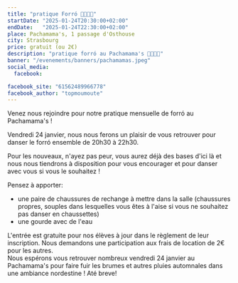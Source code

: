 ```yaml
---
title: "pratique Forró 💃🇧🇷🕺"
startDate: "2025-01-24T20:30:00+02:00"
endDate:   "2025-01-24T22:30:00+02:00"
place: Pachamama's, 1 passage d'Osthouse
city: Strasbourg
price: gratuit (ou 2€)
description: "pratique forró au Pachamama's 💃🇧🇷🕺"
banner: "/evenements/banners/pachamamas.jpeg"
social_media:
  facebook: 

facebook_site: "61562489966778"
facebook_author: "topmoumoute"
---
```


Venez nous rejoindre pour notre pratique mensuelle de forró au Pachamama's !

Vendredi 24 janvier, nous nous ferons un plaisir de vous retrouver pour danser le forró ensemble de 20h30 à 22h30.

Pour les nouveaux, n'ayez pas peur, vous aurez déjà des bases d'ici là et nous nous tiendrons à disposition pour vous encourager et pour danser avec vous si vous le souhaitez !

Pensez à apporter:
- une paire de chaussures de rechange à mettre dans la salle (chaussures propres, souples dans lesquelles vous êtes à l'aise si vous ne souhaitez pas danser en chaussettes)
- une gourde avec de l'eau

L'entrée est gratuite pour nos élèves à jour dans le règlement de leur inscription. Nous demandons une participation aux frais de location de 2€ pour les autres.  
Nous espérons vous retrouver nombreux vendredi 24 janvier au Pachamama's pour faire fuir les brumes et autres pluies automnales dans une ambiance nordestine !
Até breve!